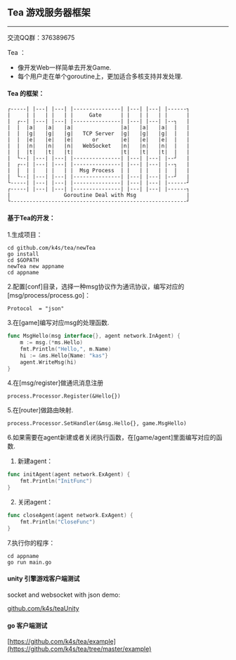 ## Tea 游戏服务器框架
---

交流QQ群：376389675

Tea ：
* 像开发Web一样简单去开发Game.
* 每个用户走在单个goroutine上，更加适合多核支持并发处理.

#### Tea 的框架：

```
┌-----| |---| |---| |---------------| |---| |---| |------┐
|     | |   | |   | |     Gate      | |   | |   | |      |
|  ┌--| |---| |---| |---------------| |---| |---| |--┐   |
|  |  |a|   |a|   |a|               |a|   |a|   |a|  |   |
|  |  |g|   |g|   |g|   TCP Server  |g|   |g|   |g|  |   |
|  |  |e|   |e|   |e|      or       |e|   |e|   |e|  |   |
|  |  |n|   |n|   |n|   WebSocket   |n|   |n|   |n|  |   |
|  |  |t|   |t|   |t|               |t|   |t|   |t|  |   |
|  └--| |---| |---| |---------------| |---| |---| |--┘   |
|  ┌--| |---| |---| |---------------| |---| |---| |--┐   |
|  |  | |   | |   | |  Msg Process  | |   | |   | |  |   |
|  └--| |---| |---| |---------------| |---| |---| |--┘   |
└-----| |---| |---| |---------------| |---| |---| |------┘
┌-----| |---| |---| |---------------| |---| |---| |------┐
|                 Goroutine Deal with Msg                |
└--------------------------------------------------------┘
```

#### 基于Tea的开发：

1.生成项目：
```
cd github.com/k4s/tea/newTea
go install
cd $GOPATH
newTea new appname
cd appname
```
2.配置[conf]目录，选择一种msg协议作为通讯协议，编写对应的[msg/process/process.go]：
```
Protocol  = "json"
```

3.在[game]编写对应msg的处理函数.
```go 
func MsgHello(msg interface{}, agent network.InAgent) {
	m := msg.(*ms.Hello)
	fmt.Println("Hello,", m.Name)
	hi := &ms.Hello{Name: "kas"}
	agent.WriteMsg(hi)
}
```

4.在[msg/register]做通讯消息注册
```
process.Processor.Register(&Hello{})
```

5.在[router]做路由映射.
```
process.Processor.SetHandler(&msg.Hello{}, game.MsgHello)
```
6.如果需要在agent新建或者关闭执行函数，在[game/agent]里面编写对应的函数.

1) 新建agent：
```go
func initAgent(agent network.ExAgent) {
	fmt.Println("InitFunc")
}
```
2) 关闭agent：

```go
func closeAgent(agent network.ExAgent) {
	fmt.Println("CloseFunc")
}

```

7.执行你的程序：
```
cd appname
go run main.go
```


#### unity 引擎游戏客户端测试

socket and websocket with json demo:

[github.com/k4s/teaUnity](http://github.com/k4s/teaUnity)




#### go 客户端测试

[https://github.com/k4s/tea/example](https://github.com/k4s/tea/tree/master/example)